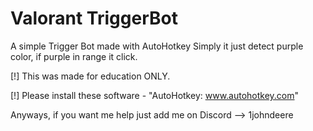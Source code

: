 # Valorant TriggerBot
A simple Trigger Bot made with AutoHotkey
Simply it just detect purple color, if purple in range it click.

[!] This was made for education ONLY.

[!] Please install these software
    - "AutoHotkey: www.autohotkey.com"

Anyways, if you want me help just add me on Discord --> 1johndeere
